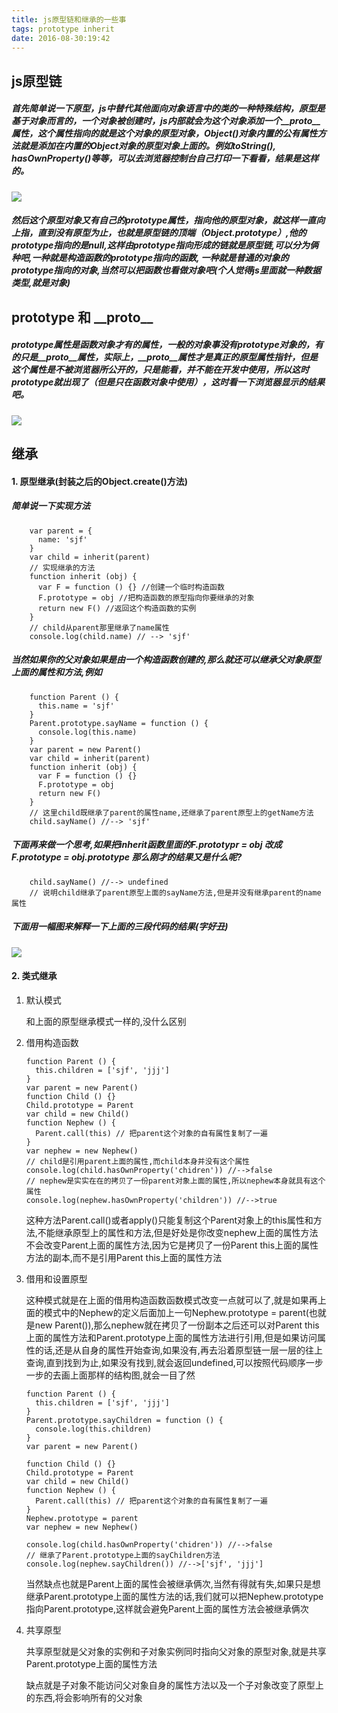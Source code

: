 ```yaml
---
title: js原型链和继承的一些事
tags: prototype inherit
date: 2016-08-30:19:42
---
```

## js原型链
##### 首先简单说一下原型，js中替代其他面向对象语言中的类的一种特殊结构，原型是基于对象而言的，一个对象被创建时，js内部就会为这个对象添加一个\_\_proto\_\_属性，这个属性指向的就是这个对象的原型对象，Object()对象内置的公有属性方法就是添加在内置的Object对象的原型对象上面的。例如toString(), hasOwnProperty()等等，可以去浏览器控制台自己打印一下看看，结果是这样的。
![](http://7xrp7o.com1.z0.glb.clouddn.com/prototype.png)
##### 然后这个原型对象又有自己的prototype属性，指向他的原型对象，就这样一直向上指，直到没有原型为止，也就是原型链的顶端（Object.prototype）,他的prototype指向的是null,这样由prototype指向形成的链就是原型链,可以分为俩种吧,一种就是构造函数的prototype指向的函数, 一种就是普通的对象的prototype指向的对象,当然可以把函数也看做对象吧(个人觉得js里面就一种数据类型,就是对象)
## prototype 和 \_\_proto\_\_
##### prototype属性是函数对象才有的属性，一般的对象事没有prototype对象的，有的只是\_\_proto\_\_属性，实际上，\_\_proto\_\_属性才是真正的原型属性指针，但是这个属性是不被浏览器所公开的，只是能看，并不能在开发中使用，所以这时prototype就出现了（但是只在函数对象中使用），这时看一下浏览器显示的结果吧。
![](http://7xrp7o.com1.z0.glb.clouddn.com/prototype%20and%20__proto__.png)
## 继承
#### 1. 原型继承(封装之后的Object.create()方法)
##### 简单说一下实现方法
        var parent = {
          name: 'sjf'
        }
        var child = inherit(parent)
        // 实现继承的方法
        function inherit (obj) {
          var F = function () {} //创建一个临时构造函数
          F.prototype = obj //把构造函数的原型指向你要继承的对象
          return new F() //返回这个构造函数的实例
        }
        // child从parent那里继承了name属性
        console.log(child.name) // --> 'sjf'
##### 当然如果你的父对象如果是由一个构造函数创建的,那么就还可以继承父对象原型上面的属性和方法,例如
        function Parent () {
          this.name = 'sjf'
        }
        Parent.prototype.sayName = function () {
          console.log(this.name)
        }
        var parent = new Parent()
        var child = inherit(parent)
        function inherit (obj) {
          var F = function () {}
          F.prototype = obj
          return new F()
        }
        // 这里child既继承了parent的属性name,还继承了parent原型上的getName方法
        child.sayName() //--> 'sjf'
##### 下面再来做一个思考,如果把inherit函数里面的F.prototypr = obj 改成F.prototype = obj.prototype 那么刚才的结果又是什么呢?
        child.sayName() //--> undefined
        // 说明child继承了parent原型上面的sayName方法,但是并没有继承parent的name属性
##### 下面用一幅图来解释一下上面的三段代码的结果(字好丑)
![](http://7xrp7o.com1.z0.glb.clouddn.com/IMG_20160831_095854.jpg)
#### 2. 类式继承
1.  默认模式

    和上面的原型继承模式一样的,没什么区别

2.  借用构造函数

        function Parent () {
          this.children = ['sjf', 'jjj']
        }
        var parent = new Parent()
        function Child () {}
        Child.prototype = Parent
        var child = new Child()
        function Nephew () {
          Parent.call(this) // 把parent这个对象的自有属性复制了一遍
        }
        var nephew = new Nephew()
        // child是引用parent上面的属性,而child本身并没有这个属性
        console.log(child.hasOwnProperty('chidren')) //-->false
        // nephew是实实在在的拷贝了一份parent对象上面的属性,所以nephew本身就具有这个属性
        console.log(nephew.hasOwnProperty('children')) //-->true

    这种方法Parent.call()或者apply()只能复制这个Parent对象上的this属性和方法,不能继承原型上的属性和方法,但是好处是你改变nephew上面的属性方法不会改变Parent上面的属性方法,因为它是拷贝了一份Parent this上面的属性方法的副本,而不是引用Parent this上面的属性方法

3.  借用和设置原型

    这种模式就是在上面的借用构造函数函数模式改变一点就可以了,就是如果再上面的模式中的Nephew的定义后面加上一句Nephew.prototype = parent(也就是new Parent()),那么nephew就在拷贝了一份副本之后还可以对Parent this上面的属性方法和Parent.prototype上面的属性方法进行引用,但是如果访问属性的话,还是从自身的属性开始查询,如果没有,再去沿着原型链一层一层的往上查询,直到找到为止,如果没有找到,就会返回undefined,可以按照代码顺序一步一步的去画上面那样的结构图,就会一目了然

        function Parent () {
          this.children = ['sjf', 'jjj']
        }
        Parent.prototype.sayChildren = function () {
          console.log(this.children)
        }
        var parent = new Parent()

        function Child () {}
        Child.prototype = Parent
        var child = new Child()
        function Nephew () {
          Parent.call(this) // 把parent这个对象的自有属性复制了一遍
        }
        Nephew.prototype = parent
        var nephew = new Nephew()

        console.log(child.hasOwnProperty('chidren')) //-->false
        // 继承了Parent.prototype上面的sayChildren方法
        console.log(nephew.sayChildren()) //-->['sjf', 'jjj']

    当然缺点也就是Parent上面的属性会被继承俩次,当然有得就有失,如果只是想继承Parent.prototype上面的属性方法的话,我们就可以把Nephew.prototype指向Parent.prototype,这样就会避免Parent上面的属性方法会被继承俩次
    
4.  共享原型

    共享原型就是父对象的实例和子对象实例同时指向父对象的原型对象,就是共享Parent.prototype上面的属性方法

    缺点就是子对象不能访问父对象自身的属性方法以及一个子对象改变了原型上的东西,将会影响所有的父对象



